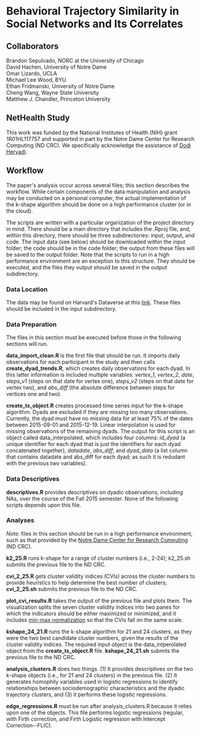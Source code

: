 # Behavioral Trajectory Similarity in Social Networks and Its Correlates

## Collaborators

Brandon Sepulvado, NORC at the University of Chicago  
David Hachen, University of Notre Dame  
Omar Lizardo, UCLA  
Michael Lee Wood, BYU  
Ethan Fridmanski, University of Notre Dame  
Cheng Wang, Wayne State University  
Matthew J. Chandler, Princeton University  


## NetHealth Study
This work was funded by the National Institutes of Health (NIH) grant 1R01HL117757 and supported in part by the Notre Dame Center for Research Computing (ND CRC). We specifically acknowledge the assistance of [Dodi Heryadi](https://crc.nd.edu/about/people/dodi-heryadi/).

## Workflow

The paper's analysis occur across several files; this section describes the workflow. While certain components of the data manipulation and analysis may be conducted on a personal computer, the actual implementation of the k-shape algorithm should be done on a high performance cluster (or in the cloud).  

The scripts are written with a particular organization of the project directory in mind. There should be a main directory that includes the .Rproj file, and, within this directory, there should be three subdirectories: input, output, and code. The input data (see below) should be downloaded within the input folder; the code should be in the code folder; the output from these files will be saved to the output folder. Note that the scripts to run in a high performance environment are an exception to this structure. They should be executed, and the files they output should be saved in the output subdirectory. 

### Data Location

The data may be found on Harvard's Dataverse at this [link](https://dataverse.harvard.edu/dataset.xhtml?persistentId=doi:10.7910/DVN/BQIH2H). These files should be included in the input subdirectory.

### Data Preparation 

The files in this section must be executed before those in the following sections will run. 

**data_import_clean.R** is the first file that should be run. It imports daily observations for each participant in the study and then calls **create_dyad_trends.R**, which creates daily observations for each dyad. In this latter information is included multiple variables: *vertex_1*, *vertex_2*, *date*, *steps_v1* (steps on that date for vertex one), *steps_v2* (steps on that date for vertex two), and *abs_diff* (the absolute difference between steps for vertices one and two).  

**create_ts_object.R** creates processed time series input for the k-shape algorithm. Dyads are excluded if they are missing too many observations. Currently, the dyad must have no missing data for at least 75% of the dates between 2015-09-01 and 2015-12-19. Linear interpolation is used for missing observations of the remaining dyads. The output for this script is an object called data_interpolated, which includes four columns: *id_dyad* (a unique identifier for each dyad that is just the identifiers for each dyad concatenated together), *datadate*, *abs_diff*, and *dyad_data* (a list column that contains datadate and abs_diff for each dyad; as such it is redudant with the previous two variables).  

### Data Descriptives

**descriptives.R** provides descriptives on dyadic observations, including NAs, over the course of the Fall 2015 semester. None of the following scripts depends upon this file. 

### Analyses

*Note*: files in this section should be run in a high performance environment, such as that provided by the [Notre Dame Center for Research Computing](https://crc.nd.edu/) (ND CRC).  

**k2_25.R** runs k-shape for a range of cluster numbers (i.e., 2-24); k2_25.sh submits the previous file to the ND CRC.

**cvi_2_25.R** gets cluster validity indices (CVIs) across the cluster numbers to provide heuristics to help determine the best number of clusters; **cvi_2_25.sh** submits the previous file to the ND CRC.  

**plot_cvi_results.R** takes the output of the previous file and plots them. The visualization splits the seven cluster validity indices into two panes for which the indicators should be either maximized or minimized, and it includes [min-max normalization](https://en.wikipedia.org/wiki/Feature_scaling#Standardization_(Z-score_Normalization)/) so that the CVIs fall on the same scale.  

**kshape_24_21.R** runs the k-shape algorithm for 21 and 24 clusters, as they were the two best candidate cluster numbers, given the results of the cluster validity indices. The required input object is the data_intperolated object from the **create_ts_object.R** file. **kshape_24_21.sh** submits the previous file to the ND CRC.  

**analysis_clusters.R** does two things. (1) It provides descriptives on the two k-shape objects (i.e., for 21 and 24 clusters) in the previous file. (2) It generates homophily variables used in logistic regressions to identify relationships between sociodemographic characteristics and the dyadic trajectory clusters, and (3) it performs these logistic regressions. 

**edge_regressions.R** must be run after analysis_clusters.R because it relies upon one of the objects. This file performs logistic regressions (regular, with Firth correction, and Firth Logistic regression with Intercept Correction--FLIC).